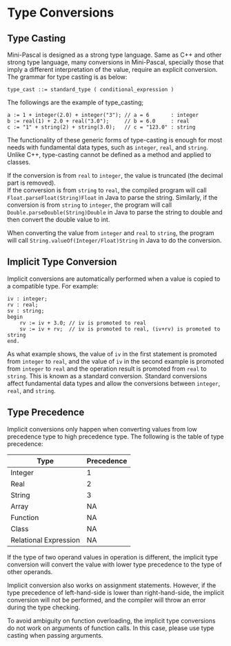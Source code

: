 # Type Conversions

## Type Casting
Mini-Pascal is designed as a strong type language. Same as C++ and other strong type language, many conversions in Mini-Pascal, specially those that imply a different interpretation of the value, require an explicit conversion. The grammar for type casting is as below:
```
type_cast ::= standard_type ( conditional_expression )
```
The followings are the example of type_casting;
```
a := 1 + integer(2.0) + integer("3"); // a = 6       : integer
b := real(1) + 2.0 + real("3.0");     // b = 6.0     : real
c := "1" + string(2) + string(3.0);   // c = "123.0" : string
```
The functionality of these generic forms of type-casting is enough for most needs with fundamental data types, such as `integer`, `real`, and `string`.
Unlike C++, type-casting cannot be defined as a method and applied to classes.

If the conversion is from `real` to `integer`, the value is truncated (the decimal part is removed).   
If the conversion is from `string` to `real`, the compiled program will call
`Float.parseFloat(String)Float` in Java to parse the string. Similarly, if the conversion is from `string` to `integer`, the program will call `Double.parseDouble(String)Double` in Java to parse the string to double and then convert the double value to int.

When converting the value from `integer` and `real` to `string`, the program will call `String.valueOf(Integer/Float)String` in Java to do the conversion.

## Implicit Type Conversion
Implicit conversions are automatically performed when a value is copied to a compatible type. For example:
```
iv : integer;
rv : real;
sv : string;
begin
    rv := iv + 3.0; // iv is promoted to real
    sv := iv + rv;  // iv is promoted to real, (iv+rv) is promoted to string
end.
```
As what example shows, the value of `iv` in the first statement is promoted from `integer` to `real`, and the value of `iv` in the second example is promoted from `integer` to `real` and the operation result is promoted from `real` to `string`. This is known as a standard conversion. Standard conversions affect fundamental data types and allow the conversions between `integer`, `real`, and `string`.

## Type Precedence
Implicit conversions only happen when converting values from low precedence type to high precedence type. The following is the table of type precedence:

| Type | Precedence |
| ---- | -------- |
| Integer | 1   |
| Real    | 2   |
| String  | 3   |
| Array   | NA  |
| Function| NA  |
| Class   | NA  |
| Relational Expression | NA |

If the type of two operand values in operation is different, the implicit type conversion will convert the value with lower type precedence to the type of other operands.    

Implicit conversion also works on assignment statements. However, if the type precedence of left-hand-side is lower than right-hand-side, the implicit conversion will not be performed, and the compiler will throw an error during the type checking.

To avoid ambiguity on function overloading, the implicit type conversions do not work on arguments of function calls. In this case, please use type casting when passing arguments.
